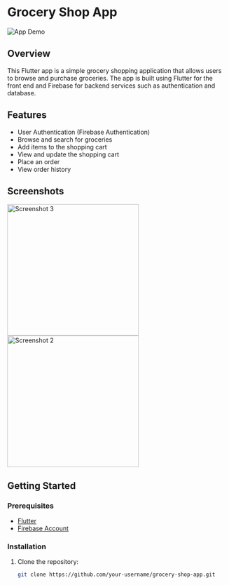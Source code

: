 # Grocery Shop App

![App Demo](https://github.com/user-attachments/assets/3e5d8563-549b-4282-b0fc-ffdc8cd4a915)

## Overview

This Flutter app is a simple grocery shopping application that allows users to browse and purchase groceries. The app is built using Flutter for the front end and Firebase for backend services such as authentication and database.

## Features

- User Authentication (Firebase Authentication)
- Browse and search for groceries
- Add items to the shopping cart
- View and update the shopping cart
- Place an order
- View order history

## Screenshots
<img src="https://github.com/user-attachments/assets/a0eecaa1-fa76-4726-99f0-cc6e111ef222)" alt="Screenshot 3" width="300"/> <img src="https://github.com/user-attachments/assets/55038c41-03da-4018-89e4-ff2ddbe0e06a" alt="Screenshot 2" width="300"/>


## Getting Started

### Prerequisites

- [Flutter](https://flutter.dev/docs/get-started/install)
- [Firebase Account](https://console.firebase.google.com/)

### Installation

1. Clone the repository:

   ```bash
   git clone https://github.com/your-username/grocery-shop-app.git
